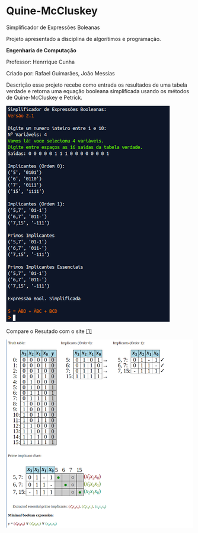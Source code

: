 # Quine-McCluskey
Simplificador de Expressões Boleanas

Projeto apresentado a disciplina de algorítimos e programação. 

**Engenharia de Computação**

Professor: Henrrique Cunha 

Criado por: Rafael Guimarães,
            João Messias
            
            
Descrição esse projeto recebe como entrada os resultados de uma tabela verdade e retorna uma equação booleana simplificada usando os métodos de Quine-McCluskey e Petrick.

![myprogram](https://github.com/rafaelfigueredog/Quine-McCluskey/blob/master/pictures/myprogram.png)

Compare o Resutado com o site [[1]](https://www.mathematik.uni-marburg.de/~thormae/lectures/ti1/code/qmc/)

![comparing](https://github.com/rafaelfigueredog/Quine-McCluskey/blob/master/pictures/comaring.png)
